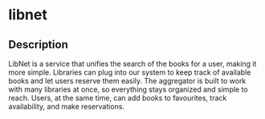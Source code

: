 # libnet

## Description 
LibNet is a service that unifies the search of the books for a user, making it more simple. Libraries can plug into our system to keep track of available books and let users reserve them easily. The aggregator is built to work with many libraries at once, so everything stays organized and simple to reach. Users, at the same time, can add books to favourites, track availability, and make reservations.
